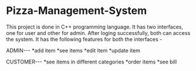 # Pizza-Management-System
This project is done in C++ programming language. It has two interfaces, one for user and other for admin. After loging successfully, both can access the system. It has the following features for both the interfaces - 

ADMIN---
*add item
*see items
*edit item
*update item

CUSTOMER---
*see items in different categories
*order items
*see bill
